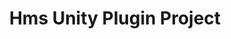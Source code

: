 ---
id: hms-unity-plugin
title: Hms Unity Plugin Project
sidebar_label: Hms Unity Plugin Project
sidebar_position: 1
---
